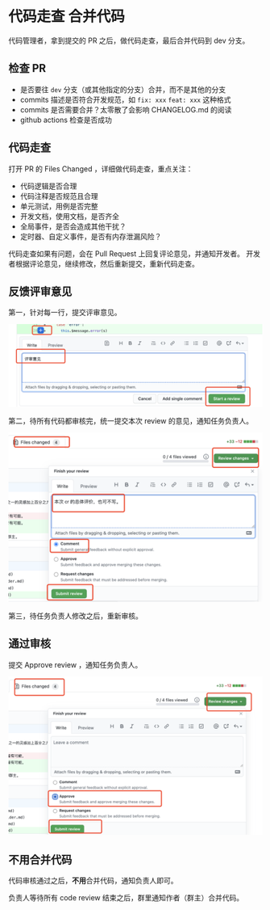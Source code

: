# 代码走查 合并代码

代码管理者，拿到提交的 PR 之后，做代码走查，最后合并代码到 dev 分支。

## 检查 PR

- 是否要往 `dev` 分支（或其他指定的分支）合并，而不是其他的分支
- commits 描述是否符合开发规范，如 `fix: xxx` `feat: xxx` 这种格式
- commits 是否需要合并？太零散了会影响 CHANGELOG.md 的阅读
- github actions 检查是否成功

## 代码走查

打开 PR 的 Files Changed ，详细做代码走查，重点关注：

- 代码逻辑是否合理
- 代码注释是否规范且合理
- 单元测试，用例是否完整
- 开发文档，使用文档，是否齐全
- 全局事件，是否会造成其他干扰？
- 定时器、自定义事件，是否有内存泄漏风险？

代码走查如果有问题，会在 Pull Request 上回复评论意见，并通知开发者。 开发者根据评论意见，继续修改，然后重新提交，重新代码走查。

## 反馈评审意见

第一，针对每一行，提交评审意见。

![](./imgs/cr1.png)

第二，待所有代码都审核完，统一提交本次 review 的意见，通知任务负责人。

![](./imgs/cr2.png)

第三，待任务负责人修改之后，重新审核。

## 通过审核

提交 Approve review ，通知任务负责人。

![](./imgs/cr3.png)

## 不用合并代码

代码审核通过之后，**不用**合并代码，通知负责人即可。

负责人等待所有 code review 结束之后，群里通知作者（群主）合并代码。
